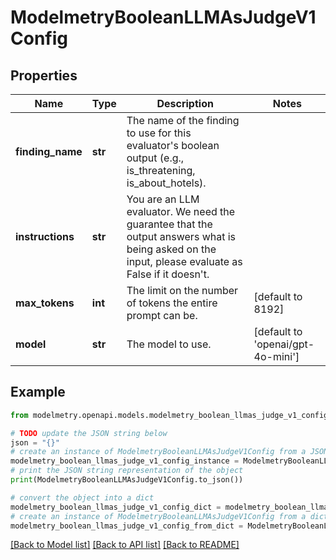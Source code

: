 # ModelmetryBooleanLLMAsJudgeV1Config


## Properties

Name | Type | Description | Notes
------------ | ------------- | ------------- | -------------
**finding_name** | **str** | The name of the finding to use for this evaluator&#39;s boolean output (e.g., is_threatening, is_about_hotels). | 
**instructions** | **str** | You are an LLM evaluator. We need the guarantee that the output answers what is being asked on the input, please evaluate as False if it doesn&#39;t. | 
**max_tokens** | **int** | The limit on the number of tokens the entire prompt can be. | [default to 8192]
**model** | **str** | The model to use. | [default to 'openai/gpt-4o-mini']

## Example

```python
from modelmetry.openapi.models.modelmetry_boolean_llmas_judge_v1_config import ModelmetryBooleanLLMAsJudgeV1Config

# TODO update the JSON string below
json = "{}"
# create an instance of ModelmetryBooleanLLMAsJudgeV1Config from a JSON string
modelmetry_boolean_llmas_judge_v1_config_instance = ModelmetryBooleanLLMAsJudgeV1Config.from_json(json)
# print the JSON string representation of the object
print(ModelmetryBooleanLLMAsJudgeV1Config.to_json())

# convert the object into a dict
modelmetry_boolean_llmas_judge_v1_config_dict = modelmetry_boolean_llmas_judge_v1_config_instance.to_dict()
# create an instance of ModelmetryBooleanLLMAsJudgeV1Config from a dict
modelmetry_boolean_llmas_judge_v1_config_from_dict = ModelmetryBooleanLLMAsJudgeV1Config.from_dict(modelmetry_boolean_llmas_judge_v1_config_dict)
```
[[Back to Model list]](../README.md#documentation-for-models) [[Back to API list]](../README.md#documentation-for-api-endpoints) [[Back to README]](../README.md)


